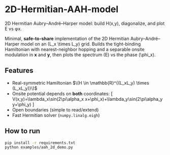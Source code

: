 # 2D-Hermitian-AAH-model
2D Hermitian Aubry–André–Harper model: build H(x,y), diagonalize, and plot E vs φx.

Minimal, **safe-to-share** implementation of the 2D Hermitian Aubry–André–Harper model on an \(L_x \times L_y\) grid.
Builds the tight-binding Hamiltonian with nearest-neighbor hopping and a separable onsite modulation in **x** and **y**, then plots the spectrum \(E\) vs the phase \(\phi_x\).

## Features
- Real-symmetric Hamiltonian $\(H \in \mathbb{R}^{(L_xL_y) \times (L_xL_y)}\)$
- Onsite potential depends on **both** coordinates:
  \[
  V(x,y)=\lambda_x\sin(2\pi\alpha_x x+\phi_x)+\lambda_y\sin(2\pi\alpha_y y+\phi_y)
  \]
- Open boundaries (simple to read/extend)
- Fast Hermitian solver (`numpy.linalg.eigh`)

## How to run
```bash
pip install -r requirements.txt
python examples/aah_2d_demo.py

